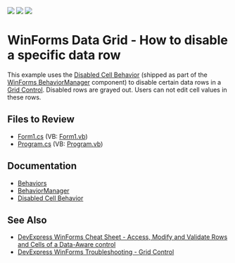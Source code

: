 <!-- default badges list -->
![](https://img.shields.io/endpoint?url=https://codecentral.devexpress.com/api/v1/VersionRange/128627265/19.2.3%2B)
[![](https://img.shields.io/badge/Open_in_DevExpress_Support_Center-FF7200?style=flat-square&logo=DevExpress&logoColor=white)](https://supportcenter.devexpress.com/ticket/details/E2055)
[![](https://img.shields.io/badge/📖_How_to_use_DevExpress_Examples-e9f6fc?style=flat-square)](https://docs.devexpress.com/GeneralInformation/403183)
<!-- default badges end -->

# WinForms Data Grid - How to disable a specific data row

This example uses the [Disabled Cell Behavior](https://docs.devexpress.com/WindowsForms/401146/common-features/behaviors/disabled-cell-behavior) (shipped as part of the [WinForms BehaviorManager](https://docs.devexpress.com/WindowsForms/DevExpress.Utils.Behaviors.BehaviorManager) component) to disable certain data rows in a [Grid Control](https://docs.devexpress.com/WindowsForms/DevExpress.XtraGrid.GridControl). Disabled rows are grayed out. Users can not edit cell values in these rows.


<!-- default file list -->
## Files to Review

* [Form1.cs](./CS/WindowsApplication1/Form1.cs) (VB: [Form1.vb](./VB/WindowsApplication1/Form1.vb))
* [Program.cs](./CS/WindowsApplication1/Program.cs) (VB: [Program.vb](./VB/WindowsApplication1/Program.vb))
<!-- default file list end -->

## Documentation

* [Behaviors](https://docs.devexpress.com/WindowsForms/117235/common-features/behaviors)
* [BehaviorManager](https://docs.devexpress.com/WindowsForms/DevExpress.Utils.Behaviors.BehaviorManager)
* [Disabled Cell Behavior](https://docs.devexpress.com/WindowsForms/401146/common-features/behaviors/disabled-cell-behavior)


## See Also

* [DevExpress WinForms Cheat Sheet - Access, Modify and Validate Rows and Cells of a Data-Aware control](https://go.devexpress.com/CheatSheets_WinForms_Examples_T904183.aspx)
* [DevExpress WinForms Troubleshooting - Grid Control](https://go.devexpress.com/CheatSheets_WinForms_Examples_T934742.aspx)

